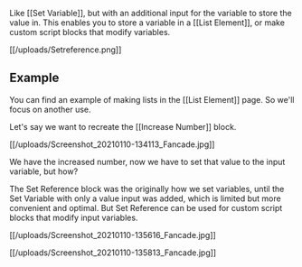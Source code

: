 Like [[Set Variable]], but with an additional input for the variable to store the value in. This enables you to store a variable in a [[List Element]], or make custom script blocks that modify variables.

[[/uploads/Setreference.png]]

## Example

You can find an example of making lists in the [[List Element]] page. So we'll focus on another use.

Let's say we want to recreate the [[Increase Number]] block.

[[/uploads/Screenshot_20210110-134113_Fancade.jpg]]

We have the increased number, now we have to set that value to the input variable, but how?

The Set Reference block was the originally how we set variables, until the Set Variable with only a value input was added, which is limited but more convenient and optimal. But Set Reference can be used for custom script blocks that modify input variables.

[[/uploads/Screenshot_20210110-135616_Fancade.jpg]]

[[/uploads/Screenshot_20210110-135813_Fancade.jpg]]
